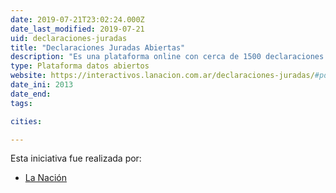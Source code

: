 ```yaml
---
date: 2019-07-21T23:02:24.000Z
date_last_modified: 2019-07-21
uid: declaraciones-juradas
title: "Declaraciones Juradas Abiertas"
description: "Es una plataforma online con cerca de 1500 declaraciones juradas de los principales funcionarios del Poder Ejecutivo, Legislativo y Judicial de la Argentina."
type: Plataforma datos abiertos
website: https://interactivos.lanacion.com.ar/declaraciones-juradas/#pd=0
date_ini: 2013
date_end: 
tags:

cities: 

---
```


Esta iniciativa fue realizada por:

- [La Nación](/organizaciones/la-nacion-arg)
